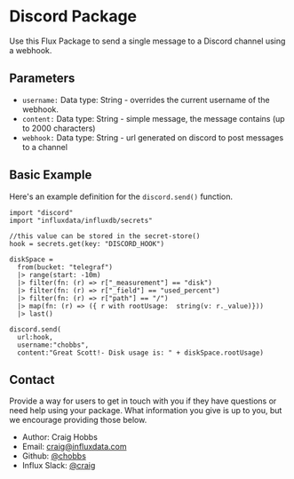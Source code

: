 # Discord Package

Use this Flux Package to send a single message to a Discord channel using a webhook.

## Parameters

  - `username:` Data type: String - overrides the current username of the webhook.
  - `content:`  Data type: String - simple message, the message contains (up to 2000 characters)
  - `webhook:`  Data type: String - url generated on discord to post messages to a channel

## Basic Example

Here's an example definition for the `discord.send()` function.

    import "discord"
    import "influxdata/influxdb/secrets"

    //this value can be stored in the secret-store()
    hook = secrets.get(key: "DISCORD_HOOK")

    diskSpace =
      from(bucket: "telegraf")
      |> range(start: -10m)
      |> filter(fn: (r) => r["_measurement"] == "disk")
      |> filter(fn: (r) => r["_field"] == "used_percent")
      |> filter(fn: (r) => r["path"] == "/")
      |> map(fn: (r) => ({ r with rootUsage:  string(v: r._value)}))
      |> last()

    discord.send(
      url:hook,
      username:"chobbs",
      content:"Great Scott!- Disk usage is: " + diskSpace.rootUsage)


## Contact

Provide a way for users to get in touch with you if they have questions or need help using your package. What information you give is up to you, but we encourage providing those below.

- Author: Craig Hobbs
- Email: craig@influxdata.com
- Github: [@chobbs](https://github.com/chobbs)
- Influx Slack: [@craig](https://influxdata.com/slack)
